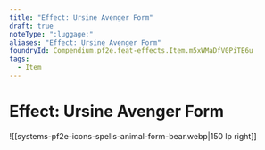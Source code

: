 ```yaml
---
title: "Effect: Ursine Avenger Form"
draft: true
noteType: ":luggage:"
aliases: "Effect: Ursine Avenger Form"
foundryId: Compendium.pf2e.feat-effects.Item.m5xWMaDfV0PiTE6u
tags:
  - Item
---
```


# Effect: Ursine Avenger Form
![[systems-pf2e-icons-spells-animal-form-bear.webp|150 lp right]]
